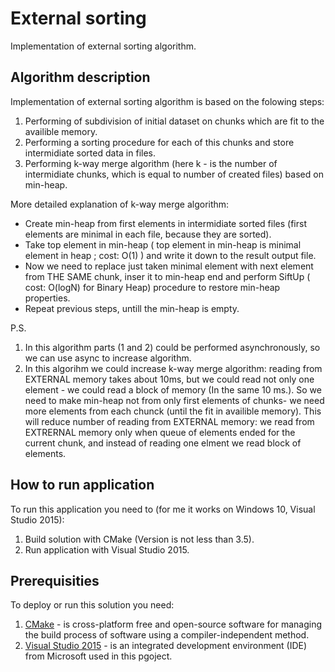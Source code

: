 # External sorting

Implementation of external sorting algorithm.

## Algorithm description

Implementation of external sorting algorithm is based on the folowing steps:
1. Performing of subdivision of initial dataset on chunks which are fit to the availible memory.
2. Performing a sorting procedure for each of this chunks and store intermidiate sorted data in files.
3. Performing k-way merge algorithm (here k - is the number of intermidiate chunks, which is equal to number of created files) based on min-heap.

More detailed explanation of k-way merge algorithm:
* Create min-heap from first elements in intermidiate sorted files (first elements are minimal in each file, because they are sorted).
* Take top element in min-heap ( top element in min-heap is minimal element in heap ; cost: O(1) ) and write it down to the result output file.
* Now we need to replace just taken minimal element with next element from  THE SAME chunk, inser it to min-heap end and perform SiftUp ( cost: O(logN) for Binary Heap) procedure to restore min-heap properties.
* Repeat previous steps, untill the min-heap is empty.

P.S. 
1. In this algorithm parts (1 and 2) could be performed asynchronously, so we can use async to increase algorithm.
2. In this algorihm we could increase k-way merge algorithm: reading from EXTERNAL memory takes about 10ms, but we could read not only one element - we could read a block of memory (In the same 10 ms.). So we need to make min-heap not from only first elements of chunks- we need more elements from each chunck (until the fit in  availible memory). This will reduce number of reading from EXTERNAL memory: we read from EXTRERNAL memory only when queue of elements ended for the current chunk, and instead of reading one elment we read block of elements. 

## How to run application

To run this application you need to (for me it works on Windows 10, Visual Studio 2015):
1. Build solution with CMake (Version is not less than 3.5).
2. Run application with Visual Studio 2015.

## Prerequisities
To deploy or run this solution you need:

1. [CMake](https://cmake.org/download/) - is cross-platform free and open-source software for managing the build process of software using a compiler-independent method.
2. [Visual Studio 2015](https://www.visualstudio.com/ru/downloads/) - is an integrated development environment (IDE) from Microsoft used in this pgoject.
